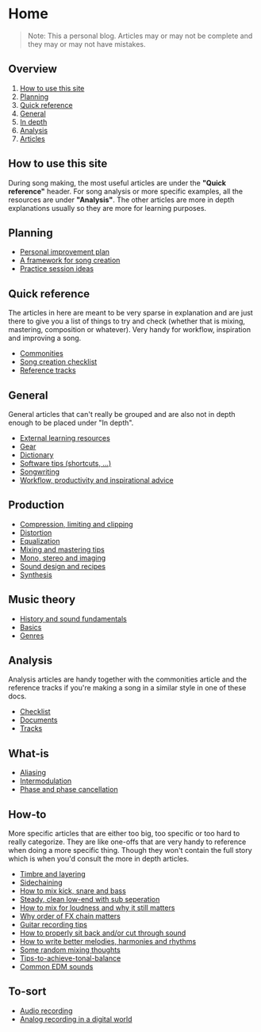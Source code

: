 # Home
> Note: This a personal blog. Articles may or may not be complete and they may or may not have mistakes.

## Overview
1. [How to use this site](#how-to-use-this-site)
2. [Planning](#planning)
3. [Quick reference](#quick-reference)
4. [General](#general)
5. [In depth](#in-depth)
8. [Analysis](#analysis)
9. [Articles](#articles)

## How to use this site
During song making, the most useful articles are under the **"Quick reference"** header. For song analysis or more specific examples, all the resources are under **"Analysis"**. The other articles are more in depth explanations usually so they are more for learning purposes.

## Planning
- [Personal improvement plan](personal-improvement-plan.md)
- [A framework for song creation](song-creation-routine.md)
- [Practice session ideas](practice-session-ideas.md)

## Quick reference
The articles in here are meant to be very sparse in explanation and are just there to give you a list of things to try and check (whether that is mixing, mastering, composition or whatever). Very handy for workflow, inspiration and improving a song.

- [Commonities](commonities.md)
- [Song creation checklist](songwriting-checklist.md)
- [Reference tracks](reference-tracks.md)

## General
General articles that can't really be grouped and are also not in depth enough to be placed under "In depth".

- [External learning resources](external-learning-resources)
- [Gear](gear.md)
- [Dictionary](dictionary.md)
- [Software tips (shortcuts, ...)](software.md)
- [Songwriting](songwriting.md)
- [Workflow, productivity and inspirational advice](workflow-and-productivity.md)

## Production
- [Compression, limiting and clipping](/in-depth/compression-limiting-clipping.md)
- [Distortion](/in-depth/distortion.md)
- [Equalization](/in-depth/equalization.md)
- [Mixing and mastering tips](/in-depth/mixing-and-mastering.md)
- [Mono, stereo and imaging](/in-depth/mono-stereo-and-imaging.md)
- [Sound design and recipes](sound-recipes.md)
- [Synthesis](/in-depth/synthesis.md)

## Music theory
- [History and sound fundamentals](/in-depth/music-history-and-fundamental-concepts.md)
- [Basics](/in-depth/music-theory-basics.md)
- [Genres](/in-depth/music-theory-genres.md)

## Analysis
Analysis articles are handy together with the commonities article and the reference tracks if you're making a song in a similar style in one of these docs.

- [Checklist](analysis-checklist.md)
- [Documents](/analysis/index.md)
- [Tracks](/analysis/analysis-ideas.md)

## What-is
- [Aliasing](/in-depth/aliasing.md)
- [Intermodulation](/in-depth/intermodulation.md)
- [Phase and phase cancellation](/in-depth/phase-and-phase-cancellation.md)

## How-to
More specific articles that are either too big, too specific or too hard to really categorize. They are like one-offs that are very handy to reference when doing a more specific thing. Though they won't contain the full story which is when you'd consult the more in depth articles.
- [Timbre and layering](/in-depth/timbre-and-layering.md)
- [Sidechaining](/in-depth/sidechaining.md)
- [How to mix kick, snare and bass](#hi)
- [Steady, clean low-end with sub seperation](/articles/steady-clean-low-end-with-sub-seperation.md)
- [How to mix for loudness and why it still matters](/in-depth/loudness-wars-and-why-it-matters.md)
- [Why order of FX chain matters](/in-depth/why-order-of-fx-chain-matters.md)
- [Guitar recording tips](/articles/guitar-recording-tips.md)
- [How to properly sit back and/or cut through sound](/articles/how-to-properly-sit-back-and-or-cut-through-sound.md)
- [How to write better melodies, harmonies and rhythms](/articles/how-to-write-better-melodies-harmonies-and-rhythms.md)
- [Some random mixing thoughts](/articles/some-random-mixing-thoughts.md)
- [Tips-to-achieve-tonal-balance](/articles/tips-to-achieve-tonal-balance.md)
- [Common EDM sounds](/articles/common-edm-sounds)


## To-sort
- [Audio recording](audio-recording.md)
- [Analog recording in a digital world](/in-depth/analog-recording-in-a-digital-world.md)
